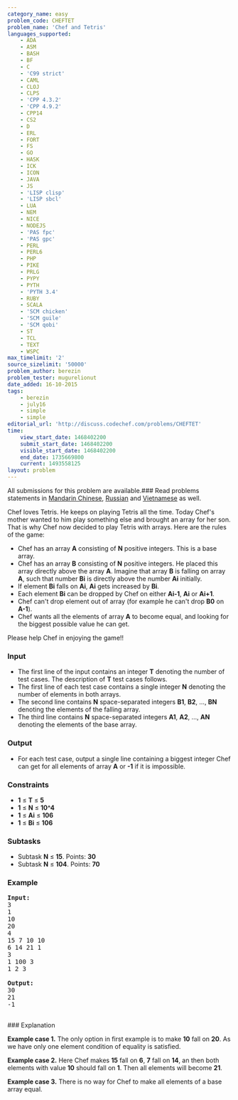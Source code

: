 ```yaml
---
category_name: easy
problem_code: CHEFTET
problem_name: 'Chef and Tetris'
languages_supported:
    - ADA
    - ASM
    - BASH
    - BF
    - C
    - 'C99 strict'
    - CAML
    - CLOJ
    - CLPS
    - 'CPP 4.3.2'
    - 'CPP 4.9.2'
    - CPP14
    - CS2
    - D
    - ERL
    - FORT
    - FS
    - GO
    - HASK
    - ICK
    - ICON
    - JAVA
    - JS
    - 'LISP clisp'
    - 'LISP sbcl'
    - LUA
    - NEM
    - NICE
    - NODEJS
    - 'PAS fpc'
    - 'PAS gpc'
    - PERL
    - PERL6
    - PHP
    - PIKE
    - PRLG
    - PYPY
    - PYTH
    - 'PYTH 3.4'
    - RUBY
    - SCALA
    - 'SCM chicken'
    - 'SCM guile'
    - 'SCM qobi'
    - ST
    - TCL
    - TEXT
    - WSPC
max_timelimit: '2'
source_sizelimit: '50000'
problem_author: berezin
problem_tester: mugurelionut
date_added: 16-10-2015
tags:
    - berezin
    - july16
    - simple
    - simple
editorial_url: 'http://discuss.codechef.com/problems/CHEFTET'
time:
    view_start_date: 1468402200
    submit_start_date: 1468402200
    visible_start_date: 1468402200
    end_date: 1735669800
    current: 1493558125
layout: problem
---
```

All submissions for this problem are available.###  Read problems statements in [Mandarin Chinese](http://www.codechef.com/download/translated/JULY16/mandarin/CHEFTET.pdf), [Russian](http://www.codechef.com/download/translated/JULY16/russian/CHEFTET.pdf) and [Vietnamese](http://www.codechef.com/download/translated/JULY16/vietnamese/CHEFTET.pdf) as well.

Chef loves Tetris. He keeps on playing Tetris all the time. Today Chef's mother wanted to him play something else and brought an array for her son. That is why Chef now decided to play Tetris with arrays. Here are the rules of the game:

- Chef has an array **A** consisting of **N** positive integers. This is a base array.
- Chef has an array **B** consisting of **N** positive integers. He placed this array directly above the array **A**. Imagine that array **B** is falling on array **A**, such that number **Bi** is directly above the number **Ai** initially.
- If element **Bi** falls on **Ai**, **Ai** gets increased by **Bi**.
- Each element **Bi** can be dropped by Chef on either **Ai-1**, **Ai** or **Ai+1**.
- Chef can't drop element out of array (for example he can't drop **B0** on **A-1**).
- Chef wants all the elements of array **A** to become equal, and looking for the biggest possible value he can get.

Please help Chef in enjoying the game!!

### Input

- The first line of the input contains an integer **T** denoting the number of test cases. The description of **T** test cases follows.
- The first line of each test case contains a single integer **N** denoting the number of elements in both arrays.
- The second line contains **N** space-separated integers **B1**, **B2**, ..., **BN** denoting the elements of the falling array.
- The third line contains **N** space-separated integers **A1**, **A2**, ..., **AN** denoting the elements of the base array.

### Output

- For each test case, output a single line containing a biggest integer Chef can get for all elements of array **A** or **-1** if it is impossible.

### Constraints

- **1** ≤ **T** ≤ **5**
- **1** ≤ **N** ≤ **10^4**
- **1** ≤ **Ai** ≤ **106**
- **1** ≤ **Bi** ≤ **106**

### Subtasks

- Subtask **N** ≤ **15**. Points: **30**
- Subtask **N** ≤ **104**. Points: **70**

### Example

<pre><b>Input:</b>
3
1
10
20
4
15 7 10 10
6 14 21 1
3
1 100 3
1 2 3

<b>Output:</b>
30
21
-1

</pre>### Explanation
**Example case 1.**
The only option in first example is to make **10** fall on **20**. As we have only one element condition of equality is satisfied.

**Example case 2.**
Here Chef makes **15** fall on **6**, **7** fall on **14**, an then both elements with value **10** should fall on **1**. Then all elements will become **21**.

**Example case 3.**
There is no way for Chef to make all elements of a base array equal.
